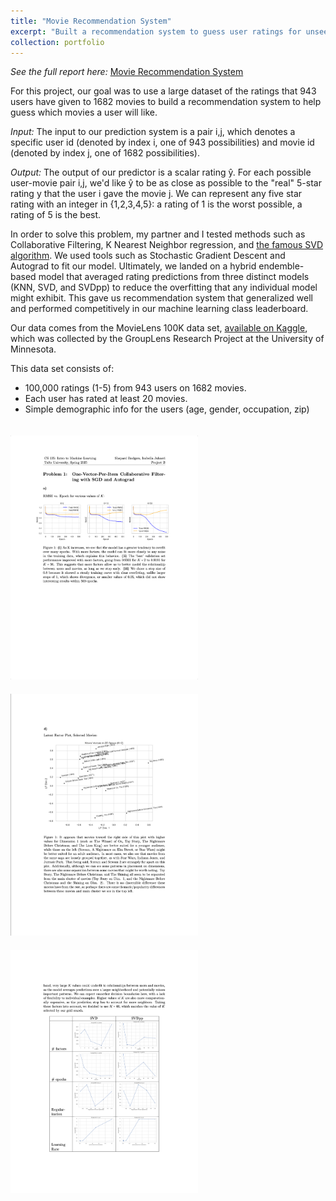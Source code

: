 ```yaml
---
title: "Movie Recommendation System"
excerpt: "Built a recommendation system to guess user ratings for unseen movies. First attempted a Collaborative Filtering approach, then improved performance with an open-ended ensemble solution, motivated by the famous SVD algorithm.<br/><a href='/files/ML_Project_B.pdf' target='_blank'><img src='/images/ML-Project-B-Report-Snapshot1.png' style='max-width:300px; height:auto; margin-top:20px; margin-right:20px;'></a><a href='/files/ML_Project_B.pdf' target='_blank'><img src='/images/ML-Project-B-Report-Snapshot2.png' style='max-width:300px; height:auto; margin-top:20px; margin-right:20px;'></a><a href='/files/ML_Project_B.pdf' target='_blank'><img src='/images/ML-Project-B-Report-Snapshot3.png' style='max-width:300px; height:auto; margin-top:20px; margin-right:20px;'></a>"
collection: portfolio
---
```

*See the full report here:* [Movie Recommendation System](/files/ML_Project_B.pdf)

For this project, our goal was to use a large dataset of the ratings that 943 users have given to 1682 movies to build a recommendation system to help guess which movies a user will like.

*Input:* The input to our prediction system is a pair i,j, which denotes a specific user id (denoted by index i, one of 943 possibilities) and movie id (denoted by index j, one of 1682 possibilities).

*Output:* The output of our predictor is a scalar rating ŷ. For each possible user-movie pair i,j, we'd like ŷ to be as close as possible to the "real" 5-star rating y that the user i gave the movie j. We can represent any five star rating with an integer in {1,2,3,4,5}: a rating of 1 is the worst possible, a rating of 5 is the best.

In order to solve this problem, my partner and I tested methods such as Collaborative Filtering, K Nearest Neighbor regression, and [the famous SVD algorithm](https://pantelis.github.io/cs301/docs/common/lectures/recommenders/netflix/). We used tools such as Stochastic Gradient Descent and Autograd to fit our model. Ultimately, we landed on a hybrid endemble-based model that averaged rating predictions from three distinct models (KNN, SVD, and SVDpp) to reduce the overfitting that any individual model might exhibit. This gave us recommendation system that generalized well and performed competitively in our machine learning class leaderboard.

Our data comes from the MovieLens 100K data set, [available on Kaggle](https://www.kaggle.com/datasets/prajitdatta/movielens-100k-dataset), which was collected by the GroupLens Research Project at the University of Minnesota.

This data set consists of:
- 100,000 ratings (1-5) from 943 users on 1682 movies.
- Each user has rated at least 20 movies.
- Simple demographic info for the users (age, gender, occupation, zip)

<a href='/files/ML_Project_B.pdf' target='_blank'><img src='/images/ML-Project-B-Report-Snapshot1.png' style='max-width:300px; height:auto; margin-top:20px; margin-right:20px;'></a><a href='/files/ML_Project_B.pdf' target='_blank'><img src='/images/ML-Project-B-Report-Snapshot2.png' style='max-width:300px; height:auto; margin-top:20px; margin-right:20px;'></a><a href='/files/ML_Project_B.pdf' target='_blank'><img src='/images/ML-Project-B-Report-Snapshot3.png' style='max-width:300px; height:auto; margin-top:20px; margin-right:20px;'></a>


